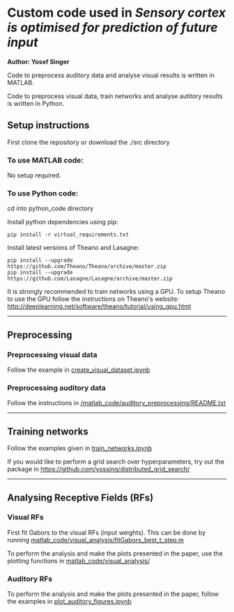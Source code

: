 # Custom code used in *Sensory cortex is optimised for prediction of future input*

**Author: Yosef Singer**

Code to preprocess auditory data and analyse visual results is written in MATLAB. 

Code to preprocess visual data, train networks and analyse autitory results is written in Python.

## Setup instructions
First clone the repository or download the ./src directory

### To use MATLAB code:
No setup required. 

### To use Python code:

cd into python_code directory

Install python dependencies using pip:

	pip install -r virtual_requirements.txt

Install latest versions of Theano and Lasagne:

	pip install --upgrade https://github.com/Theano/Theano/archive/master.zip
	pip install --upgrade https://github.com/Lasagne/Lasagne/archive/master.zip

It is strongly recommended to train networks using a GPU.
To setup Theano to use the GPU follow the instructions on Theano's website: http://deeplearning.net/software/theano/tutorial/using_gpu.html

---
## Preprocessing

### Preprocessing visual data

Follow the example in [create_visual_dataset.ipynb](python_code/create_visual_dataset.ipynb)

### Preprocessing auditory data

Follow the instructions in [/matlab_code/auditory_preprocessing/README.txt](matlab_code/auditory_preprocessing/README.txt)

---
## Training networks

Follow the examples given in [train_networks.ipynb](python_code/train_networks.ipynb)

If you would like to perform a grid search over hyperparameters, try out the package in https://github.com/yossing/distributed_grid_search/

---
## Analysing Receptive Fields (RFs)

### Visual RFs
First fit Gabors to the visual RFs (input weights). This can be done by running [matlab_code/visual_analysis/fitGabors_best_t_step.m](matlab_code/visual_analysis/fitGabors_best_t_step.m)

To perform the analysis and make the plots presented in the paper, use the plotting functions in [matlab_code/visual_analysis/](matlab_code/visual_analysis/)

### Auditory RFs
To perform the analysis and make the plots presented in the paper, follow the examples in [plot_auditory_figures.ipynb](python_code/plot_auditory_figures.ipynb)
